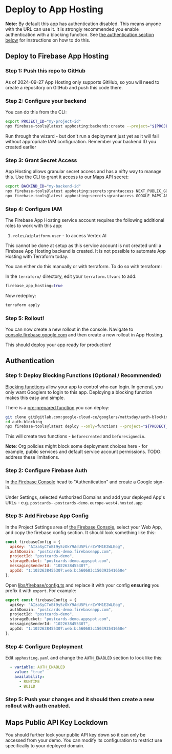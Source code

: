 # Deploy to App Hosting

**Note:** By default this app has authentication disabled. This means anyone with the URL can use it. It is strongly recommended you enable authentication with a blocking function. See [the authentication section below](#authentication) for instructions on how to do this.

## Deploy to Firebase App Hosting

### Step 1: Push this repo to GitHub

As of 2024-09-27 App Hosting only supports GitHub, so you will need to create a repository on GitHub and push this code there.

### Step 2: Configure your backend

You can do this from the CLI:

```sh
export PROJECT_ID="my-project-id"
npx firebase-tools@latest apphosting:backends:create --project="${PROJECT_ID}"
```

Run through the wizard - but don't run a deployment just yet as it will fail without appropriate IAM configuration. Remember your backend ID you created earlier

### Step 3: Grant Secret Access

App Hosting allows granular secret access and has a nifty way to manage this. Use the CLI to grant it access to our Maps API secret:

```sh
export BACKEND_ID="my-backend-id"
npx firebase-tools@latest apphosting:secrets:grantaccess NEXT_PUBLIC_GOOGLE_MAPS_PUBLIC_API_KEY --project "${PROJECT_ID}" --backend "${BACKEND_ID}"
npx firebase-tools@latest apphosting:secrets:grantaccess GOOGLE_MAPS_API_SERVER_KEY --project "${PROJECT_ID}" --backend "${BACKEND_ID}"
```

### Step 4: Configure IAM

The Firebase App Hosting service account requires the following additional roles to work with this app:

1. `roles/aiplatform.user` - to access Vertex AI

This cannot be done at setup as this service account is not created until a Firebase App Hosting backend is created. It is not possible to automate App Hosting with Terraform today.

You can either do this manually or with terraform. To do so with terraform:

In the `terraform/` directory, edit your `terraform.tfvars` to add:

```tf
firebase_app_hosting=true
```

Now redeploy:

```sh
terraform apply
```

### Step 5: Rollout!

You can now create a new rollout in the console. Navigate to [console.firebase.google.com](https://console.firebase.google.com) and then create a new rollout in App Hosting.

This should deploy your app ready for production!

## Authentication

### Step 1: Deploy Blocking Functions (Optional / Recommended)

[Blocking functions](https://cloud.google.com/identity-platform/docs/blocking-functions) allow your app to control who can login. In general, you only want Googlers to login to this app. Deploying a blocking function makes this easy and simple.

There is a [pre-prepared function](https://gitlab.com/google-cloud-ce/googlers/mattsday/auth-blocking) you can deploy:

```sh
git clone git@gitlab.com:google-cloud-ce/googlers/mattsday/auth-blocking.git
cd auth-blocking
npx firebase-tools@latest deploy --only=functions --project="${PROJECT_ID}"
```

This will create two functions - `beforecreated` and `beforesignedin`.

**Note**: Org policies might block some deployment choices here - for example, public services and default service account permissions. TODO: address these limitations.

### Step 2: Configure Firebase Auth

In [the Firebase Console](https://console.firebase.google.com) head to "Authentication" and create a Google sign-in.

Under Settings, selected Authorized Domains and add your deployed App's URLs - e.g. `postcards--postcards-demo.europe-west4.hosted.app`

### Step 3: Add Firebase App Config

In the Project Settings area of [the Firebase Console](https://console.firebase.google.com), select your Web App, and copy the firebase config section. It should look something like this:

```js
const firebaseConfig = {
  apiKey: "AIzaSyCToBt9y5zOkY9AdU5PirrZvYM1E2WLEog",
  authDomain: "postcards-demo.firebaseapp.com",
  projectId: "postcards-demo",
  storageBucket: "postcards-demo.appspot.com",
  messagingSenderId: "1022638455307",
  appId: "1:1022638455307:web:bc560683c150393541650e"
};
```

Open [libs/firebase/config.ts](../libs/firebase/config.ts) and replace it with your config **ensuring** you prefix it with `export`. For example:

```ts
export const firebaseConfig = {
  apiKey: "AIzaSyCToBt9y5zOkY9AdU5PirrZvYM1E2WLEog",
  authDomain: "postcards-demo.firebaseapp.com",
  projectId: "postcards-demo",
  storageBucket: "postcards-demo.appspot.com",
  messagingSenderId: "1022638455307",
  appId: "1:1022638455307:web:bc560683c150393541650e"
};
```

### Step 4: Configure Deployment

Edit `apphosting.yaml` and change the `AUTH_ENABLED` section to look like this:

```yaml
  - variable: AUTH_ENABLED
    value: "true"
    availability:
      - RUNTIME
      - BUILD
```

### Step 5: Push your changes and it should then create a new rollout with auth enabled.

## Maps Public API Key Lockdown

You should further lock your public API key down so it can only be accessed from your demo. You can modify its configuration to restrict use specifically to your deployed domain.
